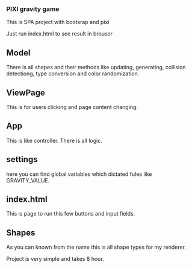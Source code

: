 ### PIXI gravity game ###

This is SPA project with bootsrap and pixi

Just run index.html to see result in brouser

## Model ##
There is all shapes and their methods like updating, generating, collision detectiong, type conversion and color randomization.

## ViewPage ##
This is for users clicking and page content changing.

## App ##
This is like controller. There is all logic.

## settings ##
here you can find global variables which dictated fules like GRAVITY_VALUE.

## index.html ##
This is page to run this few buttons and input fields.

## Shapes ##
As you can known from the name this is all shape types for my renderer.

Project is very simple and takes 8 hour.
